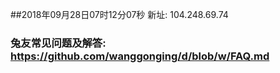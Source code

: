 ##2018年09月28日07时12分07秒 新址: 104.248.69.74
### 兔友常见问题及解答: https://github.com/wanggonging/d/blob/w/FAQ.md
